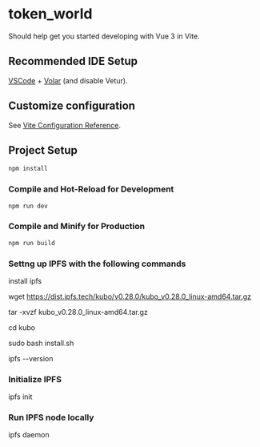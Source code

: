 # token_world

Should help get you started developing with Vue 3 in Vite.

## Recommended IDE Setup

[VSCode](https://code.visualstudio.com/) + [Volar](https://marketplace.visualstudio.com/items?itemName=Vue.volar) (and disable Vetur).

## Customize configuration

See [Vite Configuration Reference](https://vitejs.dev/config/).

## Project Setup

```sh
npm install
```

### Compile and Hot-Reload for Development

```sh
npm run dev
```

### Compile and Minify for Production

```sh
npm run build
```

### Settng up IPFS with the following commands 

install ipfs 

wget https://dist.ipfs.tech/kubo/v0.28.0/kubo_v0.28.0_linux-amd64.tar.gz

tar -xvzf kubo_v0.28.0_linux-amd64.tar.gz

cd kubo

sudo bash install.sh

ipfs --version

### Initialize IPFS
 ipfs init

### Run IPFS node locally
ipfs daemon

